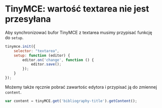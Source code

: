 # TinyMCE: wartość textarea nie jest przesyłana

Aby synchronizować bufor TinyMCE z textarea musimy przypisać funkcję do `setup`.

``` javascript
tinymce.init({
    selector: "textarea",
    setup: function (editor) {
        editor.on('change', function () {
            editor.save();
        });
    }
});
```

Możemy także ręcznie pobrać zawartośc edytora i przypisać ją do zmiennej `content`.
``` javascript
var content = tinyMCE.get('bibliography-title').getContent();
```
